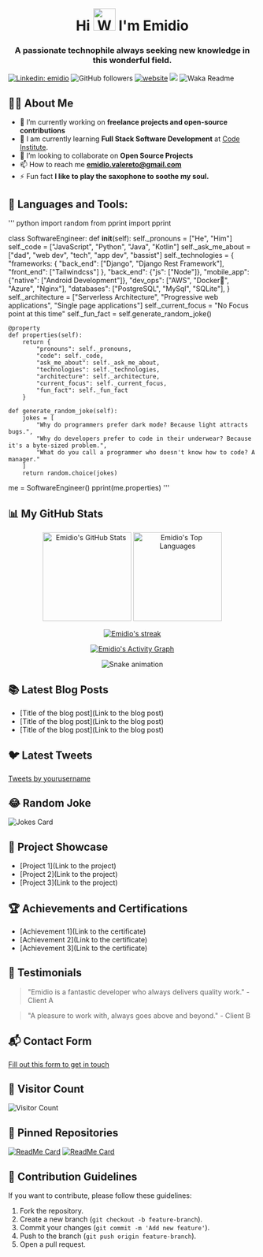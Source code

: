 <h1 align="center">Hi <img src="https://raw.githubusercontent.com/nixin72/nixin72/master/wave.gif" alt="Waving hand animated gif" height="45" width="45" /> I'm Emidio</h1>
<h3 align="center">A passionate technophile always seeking new knowledge in this wonderful field.</h3>

[![Linkedin: emidio](https://img.shields.io/badge/-emidio-blue?style=flat-square&logo=Linkedin&logoColor=white&link=https://www.linkedin.com/in/emidiovalereto/)](https://www.linkedin.com/in/emidiovalereto/)
![GitHub followers](https://img.shields.io/github/followers/emidiovaleretto?label=Follow&style=social)
[![website](https://img.shields.io/badge/Website-46a2f1.svg?&style=flat-square&logo=Google-Chrome&logoColor=white&link=https://emidiovaleretto.dev/)](https://emidiovaleretto.dev/)
![](https://visitor-badge.glitch.me/badge?page_id=emidiovaleretto.emidiovaleretto)
![Waka Readme](https://github.com/emidiovaleretto/emidiovaleretto/workflows/Waka%20Readme/badge.svg)

## 🙋‍♂️ About Me

- 🔭 I’m currently working on **freelance projects and open-source contributions**
- 🌱 I am currently learning **Full Stack Software Development** at [Code Institute](https://codeinstitute.net/).
- 👯 I’m looking to collaborate on **Open Source Projects**
- 📫 How to reach me **emidio.valereto@gmail.com**
- ⚡ Fun fact **I like to play the saxophone to soothe my soul.**

## 🚀 Languages and Tools:

''' python
import random
from pprint import pprint

class SoftwareEngineer:
    def __init__(self):
        self._pronouns = ["He", "Him"]
        self._code = ["JavaScript", "Python", "Java", "Kotlin"]
        self._ask_me_about = ["dad", "web dev", "tech", "app dev", "bassist"]
        self._technologies = {
            "frameworks: {
                    "back_end": ["Django", "Django Rest Framework"],
                    "front_end": ["Tailwindcss"]
            },
            "back_end": {"js": ["Node"]},
            "mobile_app": {"native": ["Android Development"]},
            "dev_ops": ["AWS", "Docker🐳", "Azure", "Nginx"],
            "databases": ["PostgreSQL", "MySql", "SQLite"],
        }
        self._architecture = ["Serverless Architecture", "Progressive web applications", "Single page applications"]
        self._current_focus = "No Focus point at this time"
        self._fun_fact = self.generate_random_joke()

    @property
    def properties(self):
        return {
            "pronouns": self._pronouns,
            "code": self._code,
            "ask_me_about": self._ask_me_about,
            "technologies": self._technologies,
            "architecture": self._architecture,
            "current_focus": self._current_focus,
            "fun_fact": self._fun_fact
        }

    def generate_random_joke(self):
        jokes = [
            "Why do programmers prefer dark mode? Because light attracts bugs.",
            "Why do developers prefer to code in their underwear? Because it's a byte-sized problem.",
            "What do you call a programmer who doesn't know how to code? A manager."
        ]
        return random.choice(jokes)

me = SoftwareEngineer()
pprint(me.properties)
'''

## 📊 My GitHub Stats

<p align="center">
  <a href="https://github.com/emidiovaleretto/emidiovaleretto.git"><img alt="Emidio's GitHub Stats" height="180em" src="https://github-readme-stats.vercel.app/api?username=emidiovaleretto&show_icons=true&count_private=true&theme=react&hide_border=true&bg_color=0D1117" /></a>
  <a href="https://github.com/emidiovaleretto/emidiovaleretto.git"><img alt="Emidio's Top Languages" height="180em" src="https://github-readme-stats.vercel.app/api/top-langs/?username=emidiovaleretto&langs_count=8&count_private=true&layout=compact&theme=react&hide_border=true&bg_color=0D1117" /></a>
</p>

<p align="center">
<a href="https://github.com/emidiovaleretto/emidiovaleretto.git">
    <img title="🔥 Get streak stats for your profile at git.io/streak-stats" alt="Emidio's streak" src="https://github-readme-streak-stats.herokuapp.com/?user=emidiovaleretto&theme=black-ice&hide_border=true&stroke=0000&background=060A0CD0"/>
</a>
</p>

<p align="center">
<a href="https://github.com/emidiovaleretto/emidiovaleretto.git"><img alt="Emidio's Activity Graph" src="https://activity-graph.herokuapp.com/graph?username=emidiovaleretto&bg_color=0D1117&color=5BCDEC&line=5BCDEC&point=FFFFFF&hide_border=true" /></a>
</p>

<p align="center">
 <img alt="Snake animation" src="https://github.com/emidiovaleretto/emidiovaleretto/blob/output/github-contribution-grid-snake.svg"/>
</p>

## 📚 Latest Blog Posts
<!-- BLOG-POST-LIST:START -->
- [Title of the blog post](Link to the blog post)
- [Title of the blog post](Link to the blog post)
- [Title of the blog post](Link to the blog post)
<!-- BLOG-POST-LIST:END -->

## 🐦 Latest Tweets
<!-- TWITTER:START -->
<a class="twitter-timeline" href="https://twitter.com/yourusername?ref_src=twsrc%5Etfw">Tweets by yourusername</a> <script async src="https://platform.twitter.com/widgets.js" charset="utf-8"></script>
<!-- TWITTER:END -->

## 😂 Random Joke
![Jokes Card](https://readme-jokes.vercel.app/api)

## 💼 Project Showcase
- [Project 1](Link to the project)
- [Project 2](Link to the project)
- [Project 3](Link to the project)

## 🏆 Achievements and Certifications
- [Achievement 1](Link to the certificate)
- [Achievement 2](Link to the certificate)
- [Achievement 3](Link to the certificate)

## 🌟 Testimonials
> "Emidio is a fantastic developer who always delivers quality work." - Client A

> "A pleasure to work with, always goes above and beyond." - Client B

## 📬 Contact Form
[Fill out this form to get in touch](https://forms.gle/your-form-link)

## 👀 Visitor Count
![Visitor Count](https://visitor-badge.laobi.icu/badge?page_id=emidiovaleretto.emidiovaleretto)

## 📌 Pinned Repositories
[![ReadMe Card](https://github-readme-stats.vercel.app/api/pin/?username=emidiovaleretto&repo=repo1&theme=react)](https://github.com/emidiovaleretto/repo1)
[![ReadMe Card](https://github-readme-stats.vercel.app/api/pin/?username=emidiovaleretto&repo=repo2&theme=react)](https://github.com/emidiovaleretto/repo2)

## 📝 Contribution Guidelines
If you want to contribute, please follow these guidelines:
1. Fork the repository.
2. Create a new branch (`git checkout -b feature-branch`).
3. Commit your changes (`git commit -m 'Add new feature'`).
4. Push to the branch (`git push origin feature-branch`).
5. Open a pull request.

